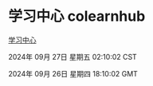 # 学习中心 colearnhub
[学习中心](http://219.139.198.207:56308/colearnhub/)

2024年 09月 27日 星期五 02:10:02 CST

2024年 09月 26日 星期四 18:10:02 GMT
